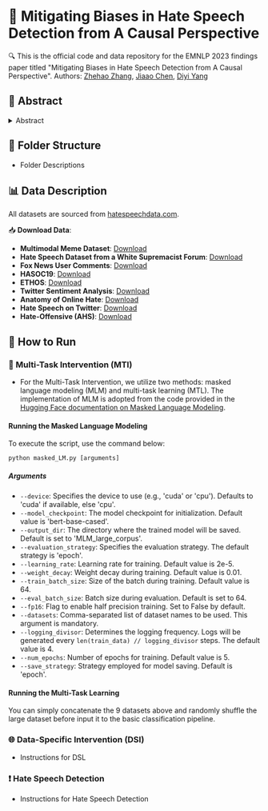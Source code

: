 # 📜 Mitigating Biases in Hate Speech Detection from A Causal Perspective

🔍 This is the official code and data repository for the EMNLP 2023 findings paper titled "Mitigating Biases in Hate Speech Detection from A Causal Perspective".
Authors: [Zhehao Zhang](https://zzh-sjtu.github.io/zhehaozhang.github.io/), [Jiaao Chen](https://cs.stanford.edu/people/jiaaoc/), [Diyi Yang](https://cs.stanford.edu/~diyiy/)

## 🌟 Abstract

<details><summary>Abstract</summary>

Nowadays, many hate speech detectors are built to automatically detect hateful content. However, their training sets are sometimes skewed towards certain stereotypes (e.g., race or religion-related). As a result, the detectors are prone to depend on some shortcuts for predictions. Previous works mainly focus on token-level analysis and heavily rely on human experts' annotations to identify spurious correlations, which is not only costly but also incapable of discovering higher-level artifacts. In this work, we use grammar induction to find grammar patterns for hate speech and analyze this phenomenon from a causal perspective. Concretely, we categorize and verify different biases based on their spuriousness and influence on the model prediction. Then, we propose two mitigation approaches including Multi-Task Intervention and Data-Specific Intervention based on these confounders.
Experiments conducted on 9 hate speech datasets demonstrate the effectiveness of our approaches.

</details>

## 📂 Folder Structure

- Folder Descriptions

## 📊 Data Description

All datasets are sourced from [hatespeechdata.com](https://hatespeechdata.com/).

📥 **Download Data**:
- **Multimodal Meme Dataset**: [Download](https://github.com/bharathichezhiyan/Multimodal-Meme-Classification-Identifying-Offensive-Content-in-Image-and-Text)
- **Hate Speech Dataset from a White Supremacist Forum**: [Download](https://github.com/Vicomtech/hate-speech-dataset)
- **Fox News User Comments**: [Download](https://github.com/sjtuprog/fox-news-comments)
- **HASOC19**: [Download](https://hasocfire.github.io/hasoc/2019/dataset.html)
- **ETHOS**: [Download](ETHOS)
- **Twitter Sentiment Analysis**: [Download](https://www.kaggle.com/datasets/arkhoshghalb/twitter-sentiment-analysis-hatred-speech)
- **Anatomy of Online Hate**: [Download](https://www.dropbox.com/s/21wtzy9arc5skr8/ICWSM18%20-%20SALMINEN%20ET%20AL.xlsx?dl=0)
- **Hate Speech on Twitter**: [Download](https://github.com/ziqizhang/data)
- **Hate-Offensive (AHS)**: [Download](https://github.com/t-davidson/hate-speech-and-offensive-language#automated-hate-speech-detection-and-the-problem-of-offensive-language)
## 🚀 How to Run

### 🧠 Multi-Task Intervention (MTI)
- For the Multi-Task Intervention, we utilize two methods: masked language modeling (MLM) and multi-task learning (MTL). The implementation of MLM is adopted from the code provided in the [Hugging Face documentation on Masked Language Modeling](https://huggingface.co/docs/transformers/tasks/masked_language_modeling).
#### Running the Masked Language Modeling

To execute the script, use the command below:
```
python masked_LM.py [arguments]
```
##### Arguments

- `--device`: Specifies the device to use (e.g., 'cuda' or 'cpu'). Defaults to 'cuda' if available, else 'cpu'.
- `--model_checkpoint`: The model checkpoint for initialization. Default value is 'bert-base-cased'.
- `--output_dir`: The directory where the trained model will be saved. Default is set to 'MLM_large_corpus'.
- `--evaluation_strategy`: Specifies the evaluation strategy. The default strategy is 'epoch'.
- `--learning_rate`: Learning rate for training. Default value is 2e-5.
- `--weight_decay`: Weight decay during training. Default value is 0.01.
- `--train_batch_size`: Size of the batch during training. Default value is 64.
- `--eval_batch_size`: Batch size during evaluation. Default is set to 64.
- `--fp16`: Flag to enable half precision training. Set to False by default.
- `--datasets`: Comma-separated list of dataset names to be used. This argument is mandatory.
- `--logging_divisor`: Determines the logging frequency. Logs will be generated every `len(train_data) // logging_divisor` steps. The default value is 4.
- `--num_epochs`: Number of epochs for training. Default value is 5.
- `--save_strategy`: Strategy employed for model saving. Default is 'epoch'.

#### Running the Multi-Task Learning

You can simply concatenate the 9 datasets above and randomly shuffle the large dataset before input it to the basic classification pipeline.


### 🌐 Data-Specific Intervention (DSI)
- Instructions for DSL

### ❗ Hate Speech Detection
- Instructions for Hate Speech Detection
